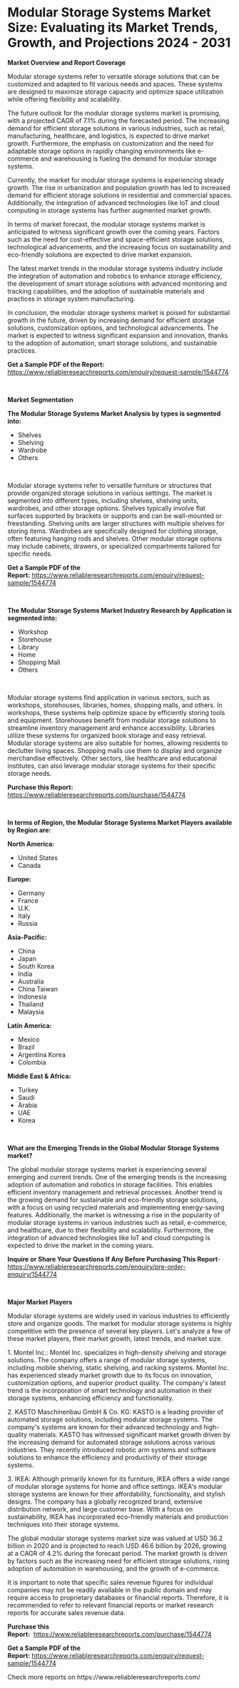 <p><h1>Modular Storage Systems Market Size: Evaluating its Market Trends, Growth, and Projections 2024 - 2031</h1></p><p><strong>Market Overview and Report Coverage</strong></p>
<p><p>Modular storage systems refer to versatile storage solutions that can be customized and adapted to fit various needs and spaces. These systems are designed to maximize storage capacity and optimize space utilization while offering flexibility and scalability.</p><p>The future outlook for the modular storage systems market is promising, with a projected CAGR of 7.1% during the forecasted period. The increasing demand for efficient storage solutions in various industries, such as retail, manufacturing, healthcare, and logistics, is expected to drive market growth. Furthermore, the emphasis on customization and the need for adaptable storage options in rapidly changing environments like e-commerce and warehousing is fueling the demand for modular storage systems.</p><p>Currently, the market for modular storage systems is experiencing steady growth. The rise in urbanization and population growth has led to increased demand for efficient storage solutions in residential and commercial spaces. Additionally, the integration of advanced technologies like IoT and cloud computing in storage systems has further augmented market growth.</p><p>In terms of market forecast, the modular storage systems market is anticipated to witness significant growth over the coming years. Factors such as the need for cost-effective and space-efficient storage solutions, technological advancements, and the increasing focus on sustainability and eco-friendly solutions are expected to drive market expansion.</p><p>The latest market trends in the modular storage systems industry include the integration of automation and robotics to enhance storage efficiency, the development of smart storage solutions with advanced monitoring and tracking capabilities, and the adoption of sustainable materials and practices in storage system manufacturing.</p><p>In conclusion, the modular storage systems market is poised for substantial growth in the future, driven by increasing demand for efficient storage solutions, customization options, and technological advancements. The market is expected to witness significant expansion and innovation, thanks to the adoption of automation, smart storage solutions, and sustainable practices.</p></p>
<p><strong>Get a Sample PDF of the Report:</strong> <a href="https://www.reliableresearchreports.com/enquiry/request-sample/1544774">https://www.reliableresearchreports.com/enquiry/request-sample/1544774</a></p>
<p>&nbsp;</p>
<p><strong>Market Segmentation</strong></p>
<p><strong>The Modular Storage Systems Market Analysis by types is segmented into:</strong></p>
<p><ul><li>Shelves</li><li>Shelving</li><li>Wardrobe</li><li>Others</li></ul></p>
<p>&nbsp;</p>
<p><p>Modular storage systems refer to versatile furniture or structures that provide organized storage solutions in various settings. The market is segmented into different types, including shelves, shelving units, wardrobes, and other storage options. Shelves typically involve flat surfaces supported by brackets or supports and can be wall-mounted or freestanding. Shelving units are larger structures with multiple shelves for storing items. Wardrobes are specifically designed for clothing storage, often featuring hanging rods and shelves. Other modular storage options may include cabinets, drawers, or specialized compartments tailored for specific needs.</p></p>
<p><strong>Get a Sample PDF of the Report:</strong>&nbsp;<a href="https://www.reliableresearchreports.com/enquiry/request-sample/1544774">https://www.reliableresearchreports.com/enquiry/request-sample/1544774</a></p>
<p>&nbsp;</p>
<p><strong>The Modular Storage Systems Market Industry Research by Application is segmented into:</strong></p>
<p><ul><li>Workshop</li><li>Storehouse</li><li>Library</li><li>Home</li><li>Shopping Mall</li><li>Others</li></ul></p>
<p>&nbsp;</p>
<p><p>Modular storage systems find application in various sectors, such as workshops, storehouses, libraries, homes, shopping malls, and others. In workshops, these systems help optimize space by efficiently storing tools and equipment. Storehouses benefit from modular storage solutions to streamline inventory management and enhance accessibility. Libraries utilize these systems for organized book storage and easy retrieval. Modular storage systems are also suitable for homes, allowing residents to declutter living spaces. Shopping malls use them to display and organize merchandise effectively. Other sectors, like healthcare and educational institutes, can also leverage modular storage systems for their specific storage needs.</p></p>
<p><strong>Purchase this Report:</strong>&nbsp; <a href="https://www.reliableresearchreports.com/purchase/1544774">https://www.reliableresearchreports.com/purchase/1544774</a></p>
<p>&nbsp;</p>
<p><strong>In terms of Region, the Modular Storage Systems Market Players available by Region are:</strong></p>
<p>
    <p> <strong> North America: </strong>
        <ul>
            <li>United States</li>
            <li>Canada</li>
        </ul>
        </p> 
    <p> <strong> Europe: </strong>
        <ul>
            <li>Germany</li>
            <li>France</li>
            <li>U.K.</li>
            <li>Italy</li>
            <li>Russia</li>
        </ul>
        </p> 
    <p> <strong> Asia-Pacific: </strong>
        <ul>
            <li>China</li>
            <li>Japan</li>
            <li>South Korea</li>
            <li>India</li>
            <li>Australia</li>
            <li>China Taiwan</li>
            <li>Indonesia</li>
            <li>Thailand</li>
            <li>Malaysia</li>
        </ul>
        </p> 
    <p> <strong> Latin America: </strong>
        <ul>
            <li>Mexico</li>
            <li>Brazil</li>
            <li>Argentina Korea</li>
            <li>Colombia</li>
        </ul>
        </p> 
    <p> <strong> Middle East & Africa: </strong>
        <ul>
            <li>Turkey</li>
            <li>Saudi</li>
            <li>Arabia</li>
            <li>UAE</li>
            <li>Korea</li>
        </ul>
    </p>
    </p>
<p>&nbsp;</p>
<p><strong>What are the Emerging Trends in the Global Modular Storage Systems market?</strong></p>
<p><p>The global modular storage systems market is experiencing several emerging and current trends. One of the emerging trends is the increasing adoption of automation and robotics in storage facilities. This enables efficient inventory management and retrieval processes. Another trend is the growing demand for sustainable and eco-friendly storage solutions, with a focus on using recycled materials and implementing energy-saving features. Additionally, the market is witnessing a rise in the popularity of modular storage systems in various industries such as retail, e-commerce, and healthcare, due to their flexibility and scalability. Furthermore, the integration of advanced technologies like IoT and cloud computing is expected to drive the market in the coming years.</p></p>
<p><strong>Inquire or Share Your Questions If Any Before Purchasing This Report</strong>- <a href="https://www.reliableresearchreports.com/enquiry/pre-order-enquiry/1544774">https://www.reliableresearchreports.com/enquiry/pre-order-enquiry/1544774</a></p>
<p>&nbsp;</p>
<p><strong>Major Market Players</strong></p>
<p><p>Modular storage systems are widely used in various industries to efficiently store and organize goods. The market for modular storage systems is highly competitive with the presence of several key players. Let's analyze a few of these market players, their market growth, latest trends, and market size.</p><p>1. Montel Inc.: Montel Inc. specializes in high-density shelving and storage solutions. The company offers a range of modular storage systems, including mobile shelving, static shelving, and racking systems. Montel Inc. has experienced steady market growth due to its focus on innovation, customization options, and superior product quality. The company's latest trend is the incorporation of smart technology and automation in their storage systems, enhancing efficiency and functionality.</p><p>2. KASTO Maschinenbau GmbH & Co. KG: KASTO is a leading provider of automated storage solutions, including modular storage systems. The company's systems are known for their advanced technology and high-quality materials. KASTO has witnessed significant market growth driven by the increasing demand for automated storage solutions across various industries. They recently introduced robotic arm systems and software solutions to enhance the efficiency and productivity of their storage systems.</p><p>3. IKEA: Although primarily known for its furniture, IKEA offers a wide range of modular storage systems for home and office settings. IKEA's modular storage systems are known for their affordability, functionality, and stylish designs. The company has a globally recognized brand, extensive distribution network, and large customer base. With a focus on sustainability, IKEA has incorporated eco-friendly materials and production techniques into their storage systems.</p><p>The global modular storage systems market size was valued at USD 36.2 billion in 2020 and is projected to reach USD 46.6 billion by 2026, growing at a CAGR of 4.2% during the forecast period. The market growth is driven by factors such as the increasing need for efficient storage solutions, rising adoption of automation in warehousing, and the growth of e-commerce.</p><p>It is important to note that specific sales revenue figures for individual companies may not be readily available in the public domain and may require access to proprietary databases or financial reports. Therefore, it is recommended to refer to relevant financial reports or market research reports for accurate sales revenue data.</p></p>
<p><strong>Purchase this Report:</strong>&nbsp;&nbsp;<a href="https://www.reliableresearchreports.com/purchase/1544774">https://www.reliableresearchreports.com/purchase/1544774</a></p>
<p></p>
<p><strong>Get a Sample PDF of the Report:</strong>&nbsp;<a href="https://www.reliableresearchreports.com/enquiry/request-sample/1544774">https://www.reliableresearchreports.com/enquiry/request-sample/1544774</a></p>
<p>Check more reports on https://www.reliableresearchreports.com/</p>